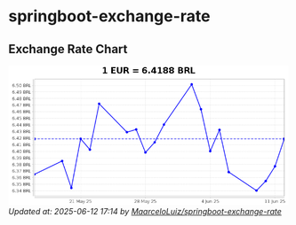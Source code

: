 # springboot-exchange-rate

<!-- EXCHANGE-RATE-START -->
## Exchange Rate Chart

![Exchange Rate Chart](charts/chart.png)*Updated at: 2025-06-12 17:14 by [MaarceloLuiz/springboot-exchange-rate](https://github.com/MaarceloLuiz/springboot-exchange-rate)*


<!-- EXCHANGE-RATE-END -->